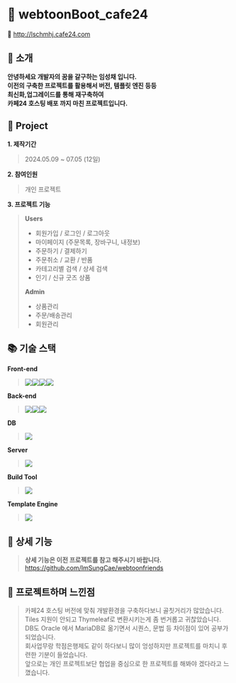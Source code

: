# :handbag: webtoonBoot_cafe24
:link: http://lschmhj.cafe24.com


## :pray: 소개
**안녕하세요 개발자의 꿈을 갈구하는 임성채 입니다. <br>
이전의 구축한 프로젝트를 활용해서 버전, 템플릿 엔진 등등 <br>
최신화,업그레이드를 통해 재구축하여 <br>
카페24 호스팅 배포 까지 마친 프로젝트입니다.**

## :scroll: Project
**1. 제작기간**
> 2024.05.09 ~ 07.05 (12일)

**2. 참여인원**
> 개인 프로젝트

**3. 프로젝트 기능**
> **Users**
> + 회원가입 / 로그인 / 로그아웃
> + 마이페이지 (주문목록, 장바구니, 내정보)
> + 주문하기 / 결제하기
> + 주문취소 / 교환 / 반품
> + 카테고리별 검색 / 상세 검색
> + 인기 / 신규 굿즈 상품 
> 
> **Admin**
> + 상품관리
> + 주문/배송관리
> + 회원관리

## :books: 기술 스택
**Front-end**
> <img src="https://img.shields.io/badge/HTML5-E34F26?style=for-the-badge&logo=html5&logoColor=white"><img src="https://img.shields.io/badge/CSS3-1572B6?style=for-the-badge&logo=css3&logoColor=white"><img src="https://img.shields.io/badge/JavaScript-F7DF1E?style=for-the-badge&logo=JavaScript&logoColor=white"><img src="https://img.shields.io/badge/jQuery-0769AD?style=for-the-badge&logo=jquery&logoColor=white">

**Back-end**
> <img src="https://img.shields.io/badge/Java-007396?style=for-the-badge&logo=Java&logoColor=white"><img src="https://img.shields.io/badge/Spring-6DB33F?style=for-the-badge&logo=spring&logoColor=white"><img src="https://img.shields.io/badge/Spring Boot-6DB33F?style=for-the-badge&logo=spring boot&logoColor=white">

**DB**
> <img src="https://img.shields.io/badge/MariaDB-003545?style=for-the-badge&logo=mariadb&logoColor=white">

**Server**
> <img src="https://img.shields.io/badge/apache tomcat-F8DC75?style=for-the-badge&logo=apachetomcat&logoColor=black">

**Build Tool**
> <img src="https://img.shields.io/badge/gradle-02303A?style=for-the-badge&logo=gradle&logoColor=white"> 

**Template Engine**
> <img src="https://img.shields.io/badge/thymeleaf-005F0F?style=for-the-badge&logo=thymeleaf&logoColor=white"> 

## :blue_book: 상세 기능

> **상세 기능은 이전 프로젝트를 참고 해주시기 바랍니다.** <br>
> https://github.com/ImSungCae/webtoonfriends

## :wave: 프로젝트하며 느낀점
> 카페24 호스팅 버전에 맞춰 개발환경을 구축하다보니 골칫거리가 많았습니다.<br>
> Tiles 지원이 안되고 Thymeleaf로 변환시키는게 좀 번거롭고 귀찮았습니다.<br>
> DB도 Oracle 에서 MariaDB로 옮기면서 시퀀스, 문법 등 차이점이 있어 공부가 되었습니다.<br>
> 회사업무랑 학점은행제도 같이 하다보니 많이 엉성하지만 프로젝트를 마치니 후련한 기분이 들었습니다.<br>
> 앞으로는 개인 프로젝트보단 협업을 중심으로 한 프로젝트를 해봐야 겠다라고 느꼈습니다.
 

		


